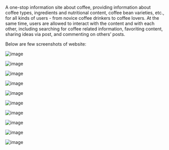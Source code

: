A one-stop information site about coffee, providing information about coffee types, ingredients and nutritional content, coffee bean varieties, etc., for all kinds of users - from novice coffee drinkers to coffee lovers. At the same time, users  are allowed to interact with the content and with each other, including searching for coffee related information, favoriting content, sharing ideas via post, and commenting on others’ posts.

Below are few screenshots of website:

![image](https://user-images.githubusercontent.com/80549882/185031581-6c1d8981-bef6-4935-97a9-f2129ea9b7c7.png)

![image](https://user-images.githubusercontent.com/80549882/185031761-52612a3c-4443-4042-a556-e2a669381a18.png)

![image](https://user-images.githubusercontent.com/80549882/185031833-f463dc02-22ac-47ba-ae10-2d5cce7dc0cc.png)

![image](https://user-images.githubusercontent.com/80549882/185031910-87a11380-4a64-417d-9726-439d64ee1a0c.png)

![image](https://user-images.githubusercontent.com/80549882/185031982-2394075a-fbca-4367-b752-4aa346e0eb94.png)

![image](https://user-images.githubusercontent.com/80549882/185032024-5364692f-f6f3-423a-85e8-6ee5b6c58a1a.png)

![image](https://user-images.githubusercontent.com/80549882/185032084-57fffbe1-3843-45d2-a95a-8b5a3ee9b825.png)

![image](https://user-images.githubusercontent.com/80549882/185032114-2c7a0b59-2e33-4133-ae2a-364cc0a5a708.png)

![image](https://user-images.githubusercontent.com/80549882/185032159-581a3948-81cd-4f18-86b0-f04988f94f43.png)

![image](https://user-images.githubusercontent.com/80549882/185032209-a26d86a5-a2fd-4598-baf6-bcc8bbef568c.png)
